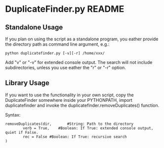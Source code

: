 # DuplicateFinder.py README

## Standalone Usage

If you plan on using the script as a standalone program,
you eather provide the directory path as command
line argument, e.g.:

`python duplicatefinder.py [-v][-r] /home/xxx/`

Add "v" or "-v" for extended console output.
The search will not include subdirectories, unless you
use eather the "r" or "-r" option.

## Library Usage

If you want to use the functionality in your own script,
copy the DuplicateFinder somewhere inside your PYTHONPATH,
import duplicatefinder
and invoke the
duplicatefinder.removeDuplicates() function.

Syntax:

```
removeDuplicates(dir,		#String: Path to the directory
		verb = True,	#Boolean: If True: extended console output, quiet if False.								
		rec = False	#Boolean: If True: recursive search
)
```

